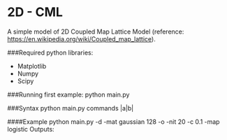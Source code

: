 # 2D - CML

A simple model of 2D Coupled Map Lattice Model (reference: https://en.wikipedia.org/wiki/Coupled_map_lattice).

###Required python libraries:
  * Matplotlib
  * Numpy
  * Scipy

###Running first example:
	python main.py

###Syntax
python main.py commands
|a|b|

####Example
	python main.py -d -mat gaussian 128 -o -nit 20 -c 0.1 -map logistic
Outputs:


